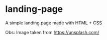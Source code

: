 # landing-page
A simple landing page made with HTML + CSS



Obs: Image taken from https://unsplash.com/
